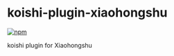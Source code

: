 # koishi-plugin-xiaohongshu

[![npm](https://img.shields.io/npm/v/koishi-plugin-xiaohongshu?style=flat-square)](https://www.npmjs.com/package/koishi-plugin-xiaohongshu)

koishi plugin for Xiaohongshu
